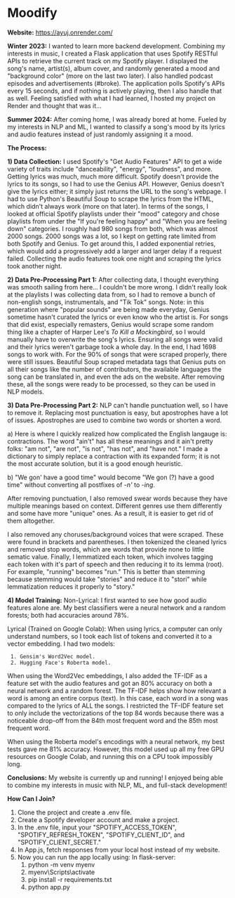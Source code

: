 # Moodify
**Website:** https://ayuj.onrender.com/

**Winter 2023:** 
I wanted to learn more backend development. Combining my interests in music, I created a Flask application that uses Spotify RESTful APIs to retrieve the current track on my Spotify player. I displayed the song's name, artist(s), album cover, and randomly generated a mood and "background color" (more on the last two later). I also handled podcast episodes and advertisements (#broke). The application polls Spotify's APIs every 15 seconds, and if nothing is actively playing, then I also handle that as well. Feeling satisfied with what I had learned, I hosted my project on Render and thought that was it...

**Summer 2024:** 
After coming home, I was already bored at home. Fueled by my interests in NLP and ML, I wanted to classify a song's mood by its lyrics and audio features instead of just randomly assigning it a mood.

**The Process:**

**1) Data Collection:**
   I used Spotify's "Get Audio Features" API to get a wide variety of traits include "danceability", "energy", "loudness", and more. Getting lyrics was much, much more difficult. Spotify doesn't provide the lyrics to its songs, so I had to use the Genius API. However, Genius doesn't give the lyrics either; it simply just returns the URL to the song's webpage. I had to use Python's Beautiful Soup to scrape the lyrics from the HTML, which didn't always work (more on that later).
   In terms of the songs, I looked at official Spotify playlists under their "mood" category and chose playlists from under the "If you're feeling happy" and "When you are feeling down" categories. I roughly had 980 songs from both, which was almost 2000 songs.
   2000 songs was a lot, so I kept on getting rate limited from both Spotify and Genius. To get around this, I added exponential retries, which would add a progressively add a larger and larger delay if a request failed. Collecting the audio features took one night and scraping the lyrics took another night.
   
**2) Data Pre-Processing Part 1:**
   After collecting data, I thought everything was smooth sailing from here... I couldn't be more wrong. I didn't really look at the playlists I was collecting data from, so I had to remove a bunch of non-english songs, instrumentals, and "Tik Tok" songs. Note: in this generation where "popular sounds" are being made everyday, Genius sometime hasn't curated the lyrics or even know who the artist is. For songs that did exist, especially remasters, Genius would scrape some random thing like a chapter of Harper Lee's *To Kill a Mockingbird*, so I would manually have to overwrite the song's lyrics. Ensuring all songs were valid and their lyrics weren't garbage took a whole day. In the end, I had 1698 songs to work with.
   For the 90% of songs that were scraped properly, there were still issues. Beautiful Soup scraped metadata tags that Genius puts on all their songs like the number of contributors, the available languages the song can be translated in, and even the ads on the website. After removing these, all the songs were ready to be processed, so they can be used in NLP models.
   
**3) Data Pre-Processing Part 2:**
   NLP can't handle punctuation well, so I have to remove it. Replacing most punctuation is easy, but apostrophes have a lot of issues. Apostrophes are used to combine two words or shorten a word.
   
   a) Here is where I quickly realized how complicated the English langauge is: contractions. The word "ain't" has all these meanings and it ain't pretty folks: "am not", "are not", "is not", "has not", and "have not." I made a dictionary to simply replace a contraction with its expanded form; it is not the most accurate solution, but it is a good enough heuristic.
   
   b) "We gon' have a good time" would become "We gon (?) have a good time" without converting all postfixes of *-n'* to *-ing*.
   
After removing punctuation, I also removed swear words because they have multiple meanings based on context. Different genres use them differently and some have more "unique" ones. As a result, it is easier to get rid of them altogether.

I also removed any choruses/background voices that were scraped. These were found in brackets and parentheses.
I then tokenized the cleaned lyrics and removed stop words, which are words that provide none to little sematic value.
Finally, I lemmatized each token, which involves tagging each token with it's part of speech and then reducing it to its lemma (root). For example, "running" becomes "run." This is better than stemming because stemming would take "stories" and reduce it to "stori" while lemmatization reduces it properly to "story."

**4) Model Training:**
   Non-Lyrical:
   I first wanted to see how good audio features alone are. My best classifiers were a neural network and a random forests; both had accuracies around 78%.

   Lyrical (Trained on Google Colab):
   When using lyrics, a computer can only understand numbers, so I took each list of tokens and converted it to a vector embedding. I had two models:
   
     1. Gensim's Word2Vec model.
     2. Hugging Face's Roberta model.
     
When using the Word2Vec embeddings, I also added the TF-IDF as a feature set with the audio features and got an 80% accuracy on both a neural network and a random forest. The TF-IDF helps show how relevant a word is among an entire corpus (text). In this case, each word in a song was compared to the lyrics of ALL the songs. I restricted the TF-IDF feature set to only include the vectorizations of the top 84 words because there was a noticeable drop-off from the 84th most frequent word and the 85th most frequent word.

When using the Roberta model's encodings with a neural network, my best tests gave me 81% accuracy. However, this model used up all my free GPU resources on Google Colab, and running this on a CPU took impossibly long.

**Conclusions:**
My website is currently up and running! I enjoyed being able to combine my interests in music with NLP, ML, and full-stack development!

**How Can I Join?**
1. Clone the project and create a .env file.
2. Create a Spotify developer account and make a project.
3. In the .env file, input your "SPOTIFY_ACCESS_TOKEN", "SPOTIFY_REFRESH_TOKEN", "SPOTIFY_CLIENT_ID", and "SPOTIFY_CLIENT_SECRET."
4. In App.js, fetch responses from your local host instead of my website.
5. Now you can run the app locally using:
  In flask-server:
   1. python -m venv myenv
   2. myenv\Scripts\activate
   3. pip install -r requirements.txt
   4. python app.py
